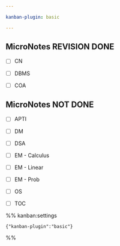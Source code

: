 ```yaml
---

kanban-plugin: basic

---
```


## MicroNotes REVISION DONE

- [ ] CN
- [ ] DBMS
- [ ] COA


## MicroNotes NOT DONE

- [ ] APTI
- [ ] DM
- [ ] DSA
- [ ] EM - Calculus
- [ ] EM - Linear
- [ ] EM - Prob
- [ ] OS
- [ ] TOC




%% kanban:settings
```
{"kanban-plugin":"basic"}
```
%%